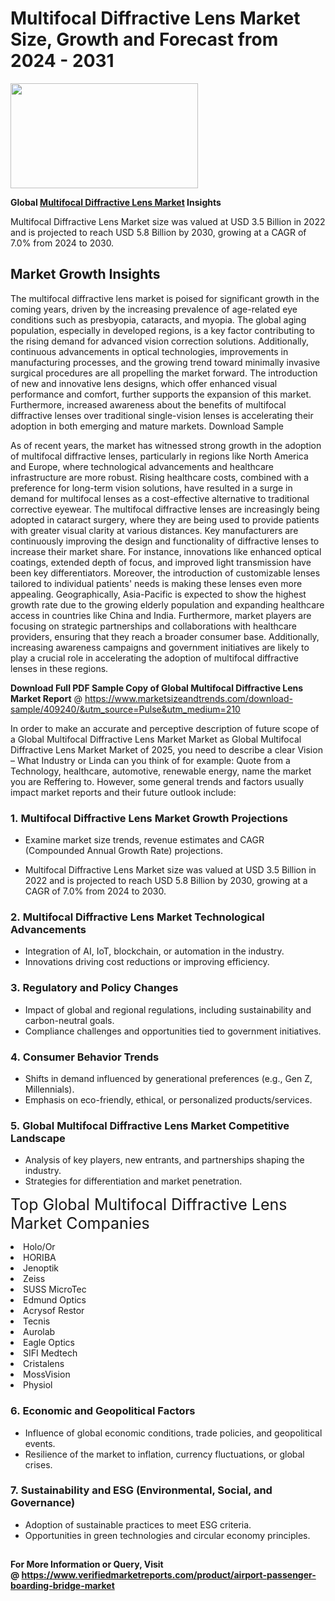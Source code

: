 <H1>Multifocal Diffractive Lens Market Size, Growth and Forecast from 2024 - 2031</H1><img class="aligncenter size-medium wp-image-584254" src="https://thirdeyenews.in/wp-content/uploads/2024/09/Global-Market-Research-300x168.jpeg" alt="" width="300" height="168" /><p><strong>Global&nbsp;<a href="https://www.marketsizeandtrends.com/download-sample/409240/&amp;utm_source=Pulse&amp;utm_medium=210">Multifocal Diffractive Lens Market</a> Insights</strong></p><p>Multifocal Diffractive Lens Market size was valued at USD 3.5 Billion in 2022 and is projected to reach USD 5.8 Billion by 2030, growing at a CAGR of 7.0% from 2024 to 2030.</p><p><h2>Market Growth Insights</h2> <p>The multifocal diffractive lens market is poised for significant growth in the coming years, driven by the increasing prevalence of age-related eye conditions such as presbyopia, cataracts, and myopia. The global aging population, especially in developed regions, is a key factor contributing to the rising demand for advanced vision correction solutions. Additionally, continuous advancements in optical technologies, improvements in manufacturing processes, and the growing trend toward minimally invasive surgical procedures are all propelling the market forward. The introduction of new and innovative lens designs, which offer enhanced visual performance and comfort, further supports the expansion of this market. Furthermore, increased awareness about the benefits of multifocal diffractive lenses over traditional single-vision lenses is accelerating their adoption in both emerging and mature markets. Download Sample</p> <p>As of recent years, the market has witnessed strong growth in the adoption of multifocal diffractive lenses, particularly in regions like North America and Europe, where technological advancements and healthcare infrastructure are more robust. Rising healthcare costs, combined with a preference for long-term vision solutions, have resulted in a surge in demand for multifocal lenses as a cost-effective alternative to traditional corrective eyewear. The multifocal diffractive lenses are increasingly being adopted in cataract surgery, where they are being used to provide patients with greater visual clarity at various distances. Key manufacturers are continuously improving the design and functionality of diffractive lenses to increase their market share. For instance, innovations like enhanced optical coatings, extended depth of focus, and improved light transmission have been key differentiators. Moreover, the introduction of customizable lenses tailored to individual patients' needs is making these lenses even more appealing. Geographically, Asia-Pacific is expected to show the highest growth rate due to the growing elderly population and expanding healthcare access in countries like China and India. Furthermore, market players are focusing on strategic partnerships and collaborations with healthcare providers, ensuring that they reach a broader consumer base. Additionally, increasing awareness campaigns and government initiatives are likely to play a crucial role in accelerating the adoption of multifocal diffractive lenses in these regions. </p><p><span class=""><strong>Download Full PDF Sample Copy of Global Multifocal Diffractive Lens Market Report</strong> @ <a href="https://www.marketsizeandtrends.com/download-sample/409240/&amp;utm_source=Pulse&amp;utm_medium=210" target="_blank">https://www.marketsizeandtrends.com/download-sample/409240/&amp;utm_source=Pulse&amp;utm_medium=210</a></span></p><p>In order to make an accurate and perceptive description of future scope of a Global&nbsp;Multifocal Diffractive Lens Market Market as Global&nbsp;Multifocal Diffractive Lens Market Market of 2025, you need to describe a clear Vision &ndash; What Industry or Linda can you think of for example: Quote from a Technology, healthcare, automotive, renewable energy, name the market you are Reffering to. However, some general trends and factors usually impact market reports and their future outlook include:</p><h3>1.&nbsp;<strong>Multifocal Diffractive Lens Market Growth Projections</strong></h3><ul><li>Examine market size trends, revenue estimates and CAGR (Compounded Annual Growth Rate) projections.</li><li><p>Multifocal Diffractive Lens Market size was valued at USD 3.5 Billion in 2022 and is projected to reach USD 5.8 Billion by 2030, growing at a CAGR of 7.0% from 2024 to 2030.</p></li></ul><h3>2.&nbsp;<strong>Multifocal Diffractive Lens Market Technological Advancements</strong></h3><ul><li>Integration of AI, IoT, blockchain, or automation in the industry.</li><li>Innovations driving cost reductions or improving efficiency.</li></ul><h3>3.&nbsp;<strong>Regulatory and Policy Changes</strong></h3><ul><li>Impact of global and regional regulations, including sustainability and carbon-neutral goals.</li><li>Compliance challenges and opportunities tied to government initiatives.</li></ul><h3>4.&nbsp;<strong>Consumer Behavior Trends</strong></h3><ul><li>Shifts in demand influenced by generational preferences (e.g., Gen Z, Millennials).</li><li>Emphasis on eco-friendly, ethical, or personalized products/services.</li></ul><h3>5.&nbsp;<strong>Global Multifocal Diffractive Lens Market Competitive Landscape</strong></h3><ul><li>Analysis of key players, new entrants, and partnerships shaping the industry.</li><li>Strategies for differentiation and market penetration.</li></ul><p data-pm-slice="1 1 []"><span style="color: inherit; font-family: inherit; font-size: 25px;">Top Global Multifocal Diffractive Lens Market Companies</span></p><div class="" data-test-id=""><p><li>Holo/Or</li><li> HORIBA</li><li> Jenoptik</li><li> Zeiss</li><li> SUSS MicroTec</li><li> Edmund Optics</li><li> Acrysof Restor</li><li> Tecnis</li><li> Aurolab</li><li> Eagle Optics</li><li> SIFI Medtech</li><li> Cristalens</li><li> MossVision</li><li> Physiol</li></p></div><h3>6.&nbsp;<strong>Economic and Geopolitical Factors</strong></h3><ul><li>Influence of global economic conditions, trade policies, and geopolitical events.</li><li>Resilience of the market to inflation, currency fluctuations, or global crises.</li></ul><h3>7.&nbsp;<strong>Sustainability and ESG (Environmental, Social, and Governance)</strong></h3><ul><li>Adoption of sustainable practices to meet ESG criteria.</li><li>Opportunities in green technologies and circular economy principles.</li></ul><h2><strong style="font-size: 14px;">For More Information or Query, Visit @&nbsp;</strong><a style="background-color: #ffffff; font-size: 14px;" href="https://www.marketsizeandtrends.com/report/multifocal-diffractive-lens-market/" target="_blank">https://www.verifiedmarketreports.com/product/airport-passenger-boarding-bridge-market</a></h2>
